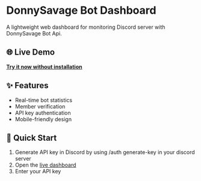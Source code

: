 # DonnySavage Bot Dashboard



A lightweight web dashboard for monitoring Discord server with DonnySavage Bot Api.

## 🌐 Live Demo

**[Try it now without installation](https://abdo129.github.io/DonnySavageAPIGuideProject.github.io/)**

## ✨ Features

- Real-time bot statistics
- Member verification
- API key authentication
- Mobile-friendly design

## 🚀 Quick Start

1. Generate API key in Discord by using /auth generate-key in your discord server
2. Open the [live dashboard](https://abdo129.github.io/DonnySavageAPIGuideProject.github.io/)
3. Enter your API key
